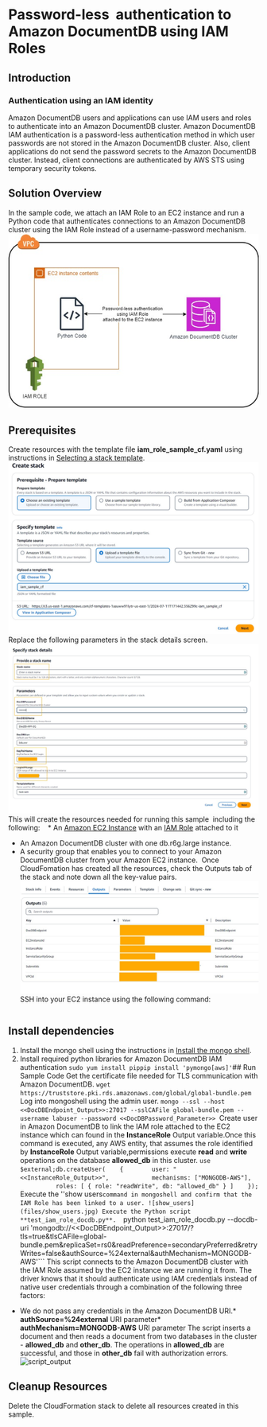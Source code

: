 # Password-less  authentication to Amazon DocumentDB using IAM Roles
## Introduction
### Authentication using an IAM identity
Amazon DocumentDB users and applications can use IAM users and roles to authenticate into an Amazon DocumentDB cluster. Amazon DocumentDB IAM authentication is a password-less authentication method in which user passwords are not stored in the Amazon DocumentDB cluster. Also, client applications do not send the password secrets to the Amazon DocumentDB cluster. Instead, client connections are authenticated by AWS STS using temporary security tokens. 
## Solution Overview
In the sample code, we attach an IAM Role to an EC2 instance and run a Python code that authenticates connections to an Amazon DocumentDB cluster using the IAM Role instead of a username-password mechanism.
![iam_solution_overview](files/iam_solution_overview.jpg)
## Prerequisites
Create resources with the template file **iam_role_sample_cf.yaml** using instructions in [Selecting a stack template](https://docs.aws.amazon.com/AWSCloudFormation/latest/UserGuide/cfn-using-console-create-stack-template.html). 
![iam_upload_template_file](files/iam_upload_template_file.jpg)
Replace the following parameters in the stack details screen.
![iam_stack_details_params](files/iam_stack_details_params.jpg)
This will create the resources needed for running this sample  including the following:    * An [Amazon EC2 Instance](https://aws.amazon.com/pm/ec2/) with an [IAM Role](https://docs.aws.amazon.com/IAM/latest/UserGuide/id_roles.html) attached to it
* An Amazon DocumentDB cluster with one db.r6g.large instance.
* A security group that enables you to connect to your Amazon DocumentDB cluster from your Amazon EC2 instance. 
Once CloudFomation has created all the resources, check the Outputs tab of the stack and note down all the key-value pairs.
![stack_output](files/stack_output.jpg)
SSH into your EC2 instance using the following command:
```ssh -i <<KeyPairName_Parameter>>.pem ec2-user@<<InstancePublicIp_Output>>
```
## Install dependencies
1. Install the mongo shell using the instructions in [Install the mongo shell](https://docs.aws.amazon.com/documentdb/latest/developerguide/get-started-guide.html#cloud9-mongoshell).
2. Install required python libraries for Amazon DocumentDB IAM authentication
```sudo yum install pippip install 'pymongo[aws]'```## Run Sample Code
Get the certificate file needed for TLS communication with Amazon DocumentDB.
```wget https://truststore.pki.rds.amazonaws.com/global/global-bundle.pem```
Log into mongoshell using the admin user.
```mongo --ssl --host <<DocDBEndpoint_Output>>:27017 --sslCAFile global-bundle.pem --username labuser --password <<DocDBPassword_Parameter>> ```Create user in Amazon DocumentDB to link the IAM role attached to the EC2 instance which can found in the **InstanceRole** Output variable.Once this command is executed, any AWS entity, that assumes the role identified by **InstanceRole** Output variable,permissions execute **read** and **write** operations on the database **allowed_db** in this cluster.
```use $external;db.createUser(    {        user: "<<InstanceRole_Output>>",            mechanisms: ["MONGODB-AWS"],            roles: [ { role: "readWrite", db: "allowed_db" } ]    });```
Execute the ''show users``` command in mongoshell and confirm that the IAM Role has been linked to a user.
![show_users](files/show_users.jpg)
Execute the Python script **test_iam_role_docdb.py**.  
```python test_iam_role_docdb.py --docdb-uri 'mongodb://<<DocDBEndpoint_Output>>:27017/?tls=true&tlsCAFile=global-bundle.pem&replicaSet=rs0&readPreference=secondaryPreferred&retryWrites=false&authSource=%24external&authMechanism=MONGODB-AWS'```
This script connects to the Amazon DocumentDB cluster with the IAM Role assumed by the EC2 instance we are running it from. The driver knows that it should authenticate using IAM credentials instead of native user credentials through a combination of the following three factors:
* We do not pass any credentials in the Amazon DocumentDB URI.* **authSource=%24external** URI parameter* **authMechanism=MONGODB-AWS** URI parameter
The script inserts a document and then reads a document from two databases in the cluster - **allowed_db** and **other_db**. The operations in **allowed_db** are successful, and those in **other_db** fail with authorization errors.
![script_output](files/script_output.jpg)
## Cleanup Resources
Delete the CloudFormation stack to delete all resources created in this sample.
 
